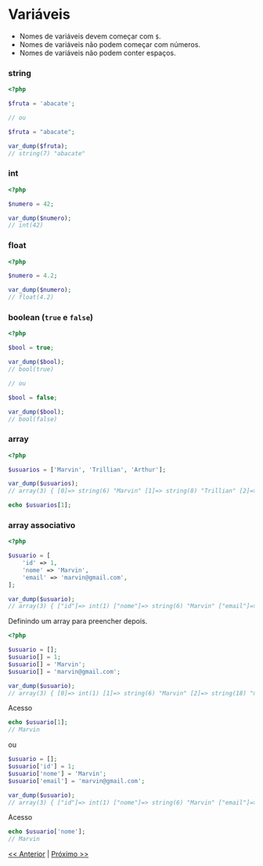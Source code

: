 # Variáveis

- Nomes de variáveis devem começar com `$`.
- Nomes de variáveis não podem começar com números.
- Nomes de variáveis não podem conter espaços.

### string

```php
<?php

$fruta = 'abacate'; 

// ou

$fruta = "abacate";

var_dump($fruta); 
// string(7) "abacate" 
```

### int

```php
<?php

$numero = 42;

var_dump($numero); 
// int(42)
```

### float

```php
<?php

$numero = 4.2; 

var_dump($numero); 
// float(4.2)

```

### boolean (`true` e `false`)

```php
<?php

$bool = true;

var_dump($bool); 
// bool(true) 

// ou

$bool = false;

var_dump($bool); 
// bool(false) 

```

### array

```php
<?php

$usuarios = ['Marvin', 'Trillian', 'Arthur']; 

var_dump($usuarios);
// array(3) { [0]=> string(6) "Marvin" [1]=> string(8) "Trillian" [2]=> string(6) "Arthur" } 

echo $usuarios[1];

```

### array associativo

```php
<?php

$usuario = [
    'id' => 1,
    'nome' => 'Marvin',
    'email' => 'marvin@gmail.com',
];

var_dump($usuario);
// array(3) { ["id"]=> int(1) ["nome"]=> string(6) "Marvin" ["email"]=> string(16) "marvin@gmail.com" } 

```

Definindo um array para preencher depois.

```php
<?php

$usuario = [];
$usuario[] = 1;
$usuario[] = 'Marvin';
$usuario[] = 'marvin@gmail.com';

var_dump($usuario);
// array(3) { [0]=> int(1) [1]=> string(6) "Marvin" [2]=> string(18) "marvin@gmail.com" }
```

Acesso

```php
echo $usuario[1];
// Marvin
```

ou

```php
$usuario = [];
$usuario['id'] = 1;
$usuario['nome'] = 'Marvin';
$usuario['email'] = 'marvin@gmail.com';

var_dump($usuario);
// array(3) { ["id"]=> int(1) ["nome"]=> string(6) "Marvin" ["email"]=> string(18) "marvin@gmail.com" } 

```

Acesso

```php
echo $usuario['nome'];
// Marvin
```

[<< Anterior](https://github.com/agenciasys/as-capacita/blob/master/PHP-basico/Comentarios.md#comentários)
|
[Próximo >>](https://github.com/agenciasys/as-capacita/blob/master/PHP-basico/EstruturasCondicionais.md#estruturas-condicionais)
